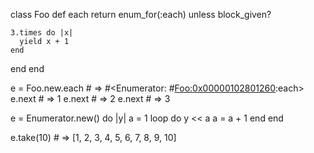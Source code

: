 class Foo
  def each
    return enum_for(:each) unless block_given?

    3.times do |x|
      yield x + 1
    end
  end
end

e = Foo.new.each # => #<Enumerator: #<Foo:0x00000102801260>:each>
e.next # => 1
e.next # => 2
e.next # => 3

e = Enumerator.new() do |y|
  a = 1
  loop do
    y << a
    a = a + 1
  end
end

e.take(10) # => [1, 2, 3, 4, 5, 6, 7, 8, 9, 10]
